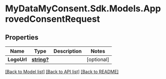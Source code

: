 # MyDataMyConsent.Sdk.Models.ApprovedConsentRequest

## Properties

Name | Type | Description | Notes
------------ | ------------- | ------------- | -------------
**LogoUrl** | [**string?**](string?.md) |  | [optional] 

[[Back to Model list]](../README.md#documentation-for-models) [[Back to API list]](../README.md#documentation-for-api-endpoints) [[Back to README]](../README.md)

